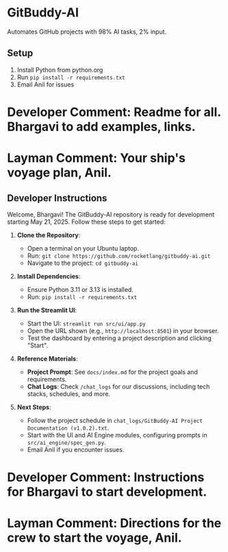 # GitBuddy-AI

Automates GitHub projects with 98% AI tasks, 2% input.

## Setup
1. Install Python from python.org
2. Run `pip install -r requirements.txt`
3. Email Anil for issues

# Developer Comment: Readme for all. Bhargavi to add examples, links.
# Layman Comment: Your ship's voyage plan, Anil.

## Developer Instructions

Welcome, Bhargavi! The GitBuddy-AI repository is ready for development starting May 21, 2025. Follow these steps to get started:

1. **Clone the Repository**:
   - Open a terminal on your Ubuntu laptop.
   - Run: `git clone https://github.com/rocketlang/gitbuddy-ai.git`
   - Navigate to the project: `cd gitbuddy-ai`

2. **Install Dependencies**:
   - Ensure Python 3.11 or 3.13 is installed.
   - Run: `pip install -r requirements.txt`

3. **Run the Streamlit UI**:
   - Start the UI: `streamlit run src/ui/app.py`
   - Open the URL shown (e.g., `http://localhost:8501`) in your browser.
   - Test the dashboard by entering a project description and clicking "Start".

4. **Reference Materials**:
   - **Project Prompt**: See `docs/index.md` for the project goals and requirements.
   - **Chat Logs**: Check `/chat_logs` for our discussions, including tech stacks, schedules, and more.

5. **Next Steps**:
   - Follow the project schedule in `chat_logs/GitBuddy-AI Project Documentation (v1.0.2).txt`.
   - Start with the UI and AI Engine modules, configuring prompts in `src/ai_engine/spec_gen.py`.
   - Email Anil if you encounter issues.

# Developer Comment: Instructions for Bhargavi to start development.
# Layman Comment: Directions for the crew to start the voyage, Anil.
